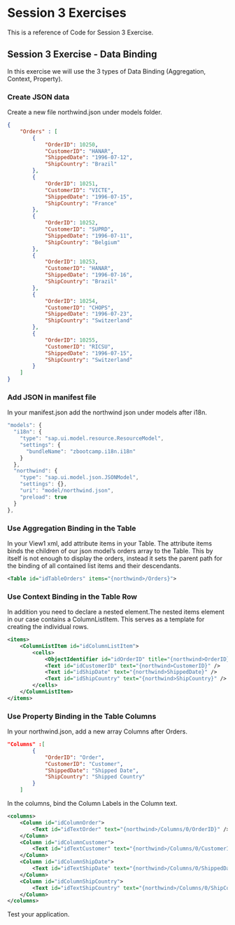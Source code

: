 # Session 3 Exercises 
This is a reference of Code for Session 3 Exercise.

## Session 3 Exercise - Data Binding
In this exercise we will use the 3 types of Data Binding (Aggregation, Context, Property).

### Create JSON data
Create a new file northwind.json under models folder.
```json
{
	"Orders" : [
		{
			"OrderID": 10250,
			"CustomerID": "HANAR",
			"ShippedDate": "1996-07-12",
			"ShipCountry": "Brazil"
		},
		{
			"OrderID": 10251,
			"CustomerID": "VICTE",
			"ShippedDate": "1996-07-15",
			"ShipCountry": "France"
		},
		{
			"OrderID": 10252,
			"CustomerID": "SUPRD",
			"ShippedDate": "1996-07-11",
			"ShipCountry": "Belgium"
		},
		{
			"OrderID": 10253,
			"CustomerID": "HANAR",
			"ShippedDate": "1996-07-16",
			"ShipCountry": "Brazil"
		},
		{
			"OrderID": 10254,
			"CustomerID": "CHOPS",
			"ShippedDate": "1996-07-23",
			"ShipCountry": "Switzerland"
		},
		{
			"OrderID": 10255,
			"CustomerID": "RICSU",
			"ShippedDate": "1996-07-15",
			"ShipCountry": "Switzerland"
		}
	]
}

```

### Add JSON in manifest file
In your manifest.json add the northwind json under models after i18n.
```js
"models": {
  "i18n": {
    "type": "sap.ui.model.resource.ResourceModel",
    "settings": {
      "bundleName": "zbootcamp.i18n.i18n"
    }
  },
  "northwind": {
    "type": "sap.ui.model.json.JSONModel",
    "settings": {},
    "uri": "model/northwind.json",
    "preload": true
  }
},
```

### Use Aggregation Binding in the Table  
In your View1 xml, add attribute items in your Table. The attribute items binds the children of our json model’s orders array to the Table. 
This by itself is not enough to display the orders, instead it sets the parent path for the binding of all contained list items and their descendants.
```xml
<Table id="idTableOrders" items="{northwind>/Orders}">
```

### Use Context Binding in the Table Row
In addition you need to declare a nested element.The nested items element in our case contains a ColumnListItem. This serves as a template for creating the individual rows.
```xml
<items>
    <ColumnListItem id="idColumnListItem">
        <cells>
            <ObjectIdentifier id="idOrderID" title="{northwind>OrderID}" />
            <Text id="idCustomerID" text="{northwind>CustomerID}" />
            <Text id="idShipDate" text="{northwind>ShippedDate}" />
            <Text id="idShipCountry" text="{northwind>ShipCountry}" />
        </cells>
    </ColumnListItem>
</items>
```

### Use Property Binding in the Table Columns
In your northwind.json, add a new array Columns after Orders.
```json
"Columns" :[
		{
			"OrderID": "Order",
			"CustomerID": "Customer",
			"ShippedDate": "Shipped Date",
			"ShipCountry": "Shipped Country"
		}
	]
```

In the columns, bind the Column Labels in the Column text.
```xml
<columns>
	<Column id="idColumnOrder">
	    <Text id="idTextOrder" text="{northwind>/Columns/0/OrderID}" />
	</Column>
	<Column id="idColumnCustomer">
	    <Text id="idTextCustomer" text="{northwind>/Columns/0/CustomerID}" />
	</Column>
	<Column id="idColumnShipDate">
	    <Text id="idTextShipDate" text="{northwind>/Columns/0/ShippedDate}"/>
	</Column>
	<Column id="idColumnShipCountry">
	    <Text id="idTextShipCountry" text="{northwind>/Columns/0/ShipCountry}" />
	</Column>
</columns>

```

Test your application. 
